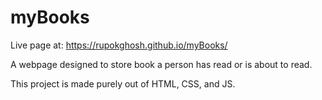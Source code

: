 # myBooks

Live page at: https://rupokghosh.github.io/myBooks/

A webpage designed to store book a person has read
or is about to read. 

This project is made purely out of HTML, CSS, and JS. 
